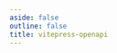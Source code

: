 ```yaml
---
aside: false
outline: false
title: vitepress-openapi
---
```


<script setup lang="ts">
import { useRoute, useData } from 'vitepress'
import { useTheme } from 'vitepress-openapi'
import spec from '../../../public/openapi.json'

const route = useRoute()

const { isDark, lang } = useData()

const operationId = route.data.params.operationId

useTheme({
    i18n: {
        locale: lang.value,
    },
})
</script>

<OAOperation :operationId="operationId" :spec="spec" :isDark="isDark" />
